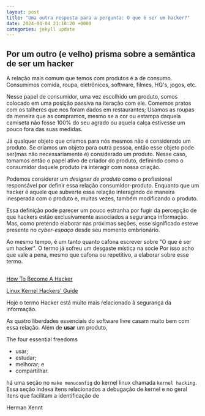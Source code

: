 ```yaml
---
layout: post
title: "Uma outra resposta para a pergunta: O que é ser um hacker?"
date: 2024-04-04 21:18:20 +0000
categories: jekyll update
---
```


## Por um outro (e velho) prisma sobre a semântica de ser um hacker

A relação mais comum que temos com produtos é a de consumo.
Consumimos comida, roupa, eletrônicos, software, filmes, HQ's, jogos, etc.

Nesse papel de consumidor, uma vez escolhido um produto, somos colocado em uma posição passiva na iteração com ele. Comemos pratos com os talheres que nos foram dados em restaurantes; Usamos as roupas da meneira que as compramos, mesmo se a cor ou estampa daquela camiseta não fosse 100% do seu agrado ou aquela calça estivesse um pouco fora das suas medidas.

Já qualquer objeto que criamos para nós mesmos não é considerado um produto.
Se criamos um objeto para outra pessoa, então esse objeto pode ser(mas não necessariamente é)  considerado um produto. Nesse caso, tomamos então o papel ativo de criador do produto, definindo como o consumidor daquele produto irá interagir com nossa criação.

Podemos considerar um *designer de produto* como o profissional responsável por definir essa relação consumidor-produto.
Enquanto que um hacker é aquele que subverte essa relação interagindo de maneira inesperada com o produto e, muitas vezes, também modificando o produto.

Essa definição pode parecer um pouco estranha por fugir da percepção de que hackers estão exclusivamente associados a segurança informação.
Mas, como pretendo elaborar nas próximas seções, esse significado esteve presente no *cyber-espaço* desde seu momento embrionário.

Ao mesmo tempo, é um tanto quanto cafona escrever sobre "O que é ser um hacker". O termo já sofreu um desgaste 
 mística na socie 
Por isso acho que vale a pena, mesmo que cafona ou repetitivo, a elaborar sobre esse termo.

## 

[How To Become A Hacker](http://www.catb.org/~esr/faqs/hacker-howto.html)


[Linux Kernel Hackers' Guide](https://tldp.org/LDP/khg/HyperNews/get/khg.html)

Hoje o termo Hacker está muito mais relacionado à segurança da informação.


As quatro liberdades essenciais do software livre casam muito bem com essa relação. Além de **usar** um produto, 

The four essential freedoms
- usar;
- estudar;
- melhorar; e
- compartilhar.  

há uma seção no `make menuconfig` do kernel linux chamada `kernel hacking`. Essa seção indexa itens relacionados a debugação de kernel e no geral itens que facilitam a identificação de 

Herman Xennt
